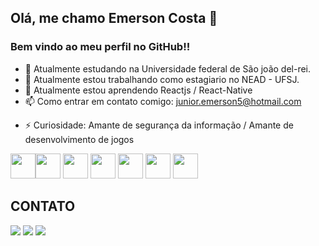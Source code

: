 ## Olá, me chamo Emerson Costa 👋
### Bem vindo ao meu perfil no GitHub!!

- 📖 Atualmente estudando na Universidade federal de São joão del-rei.
- 🔭 Atualmente estou trabalhando como estagiario no NEAD - UFSJ.
- 🌱 Atualmente estou aprendendo Reactjs / React-Native
- 📫 Como entrar em contato comigo: junior.emerson5@hotmail.com
<!-- - 😄 Pronomes: Ele/Dele -->
- ⚡ Curiosidade: Amante de segurança da informação / Amante de desenvolvimento de jogos

<img src="https://cdn.jsdelivr.net/gh/devicons/devicon/icons/react/react-original.svg" width="40" height="40" /><img src="https://cdn.jsdelivr.net/gh/devicons/devicon/icons/css3/css3-original-wordmark.svg" width="40" height="40"/>
<img src="https://cdn.jsdelivr.net/gh/devicons/devicon/icons/html5/html5-original-wordmark.svg"  width="40" height="40"/>
<img src="https://cdn.jsdelivr.net/gh/devicons/devicon/icons/javascript/javascript-original.svg" width="40" height="40"/>
<img src="https://cdn.jsdelivr.net/gh/devicons/devicon/icons/linux/linux-original.svg" width="40" height="40"/>
<img src="https://cdn.jsdelivr.net/gh/devicons/devicon/icons/unity/unity-original.svg" width="40" height="40"/>
<img src="https://cdn.jsdelivr.net/gh/devicons/devicon/icons/vscode/vscode-original.svg" width="40" height="40"/>

## CONTATO
<div>
<a href="https://instagram.com/EmersonJSC" target="_blank"><img src="https://img.shields.io/badge/-Instagram-%23E4405F?style=for-the-badge&logo=instagram&logoColor=white" target="_blank"></a>
<a href = "mailto:junior.emerson5@gmail.com"><img src="https://img.shields.io/badge/Gmail-D14836?style=for-the-badge&logo=gmail&logoColor=white" target="_blank"></a>
<a href="https://www.linkedin.com/in/emerson-junio-silva-costa-101a6223b/" target="_blank"><img src="https://img.shields.io/badge/-LinkedIn-%230077B5?style=for-the-badge&logo=linkedin&logoColor=white" target="_blank"></a>   
</div>
